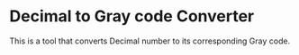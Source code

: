 # Decimal to Gray code Converter

This is a tool that converts Decimal number to its corresponding Gray code.